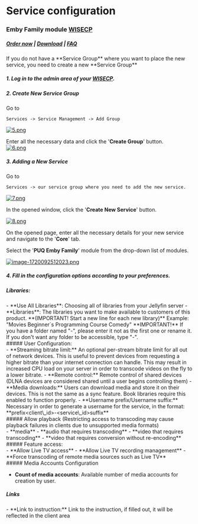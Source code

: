 # Service configuration

### Emby Family module **[WISECP](https://puqcloud.com/link.php?id=78)** 

##### [Order now](https://puqcloud.com/index.php?rp=/store/wisecp-module-emby-family) | [Download](https://download.puqcloud.com/WISECP/Product/PUQ_WISECP-Emby-Family/) | [FAQ](https://faq.puqcloud.com/)

<p class="callout info">If you do not have a **Service Group** where you want to place the new service, you need to create a new **Service Group**</p>

##### 1. Log in to the admin area of your **[WISECP](https://puqcloud.com/link.php?id=78)**.

##### 2. Create New Service Group

  
Go to

```
Services -> Service Management -> Add Group
```

[![5.png](https://doc.puq.info/uploads/images/gallery/2023-11/scaled-1680-/32b5.png)](https://doc.puq.info/uploads/images/gallery/2023-11/32b5.png)

Enter all the necessary data and click the '**Create Group**' button.  
[![6.png](https://doc.puq.info/uploads/images/gallery/2023-11/scaled-1680-/yDd6.png)](https://doc.puq.info/uploads/images/gallery/2023-11/yDd6.png)

##### 3. Adding a New Service  
  


Go to

```
Services -> our service group where you need to add the new service.
```

[![7.png](https://doc.puq.info/uploads/images/gallery/2023-11/scaled-1680-/Shg7.png)](https://doc.puq.info/uploads/images/gallery/2023-11/Shg7.png)

In the opened window, click the '**Create New Service**' button.

[![8.png](https://doc.puq.info/uploads/images/gallery/2023-11/scaled-1680-/auQ8.png)](https://doc.puq.info/uploads/images/gallery/2023-11/auQ8.png)

On the opened page, enter all the necessary details for your new service and navigate to the '**Core**' tab.  
  
Select the '**PUQ Emby Family**' module from the drop-down list of modules.

[![image-1720092512023.png](https://doc.puq.info/uploads/images/gallery/2024-07/scaled-1680-/image-1720092512023.png)](https://doc.puq.info/uploads/images/gallery/2024-07/image-1720092512023.png)

##### 4. Fill in the configuration options according to your preferences.

##### Libraries:

<div id="bkmrk-use-all-libraries%3A-c"><div><div>- **Use All Libraries**: Choosing all of libraries from your Jellyfin server
- **Libraries**: The libraries you want to make available to customers of this product.  
     **(IMPORTANT! Start a new line for each new library)**  
    Example:  
    "Movies  
    Beginner`s Programming Course  
    Comedy"  
     **IMPORTANT!** If you have a folder named "-", please enter it not as the first one or rename it.  
    If you don't want any folder to be accessible, type "-".

</div></div></div>##### User Configuration:

<div id="bkmrk-streaming-bitrate-li"><div><div>- **Streaming bitrate limit:** An optional per-stream bitrate limit for all out of network devices. This is useful to prevent devices from requesting a higher bitrate than your internet connection can handle. This may result in increased CPU load on your server in order to transcode videos on the fly to a lower bitrate.
- **Remote control:** Remote control of shared devices (DLNA devices are considered shared until a user begins controlling them)
- **Media downloads:** Users can download media and store it on their devices. This is not the same as a sync feature. Book libraries require this enabled to function properly.
- **Username prefix/Username suffix:** Necessary in order to generate a username for the service, in the format: **prefix&lt;client\_id&gt;-&lt;service\_id&gt;suffix**

</div></div></div>##### Allow playback (Restricting access to transcoding may cause playback failures in clients due to unsupported media formats)

<div id="bkmrk-media-audio-that-req"><div><div>- **media**
- **audio that requires transcoding**
- **video that requires transcoding**
- **video that requires conversion without re-encoding**

</div></div></div>##### Feature access:

<div id="bkmrk-allow-live-tv-access"><div><div>- **Allow Live TV access**
- **Allow Live TV recording management**
- **Force transcoding of remote media sources such as Live TV**

</div></div></div>##### Media Accounts Configuration

- **Count of media accounts**: Available number of media accounts for creation by user.

##### Links

<div id="bkmrk-link-to-instruction%3A"><div>- **Link to instruction:** Link to the instruction, if filled out, it will be reflected in the client area

</div></div>